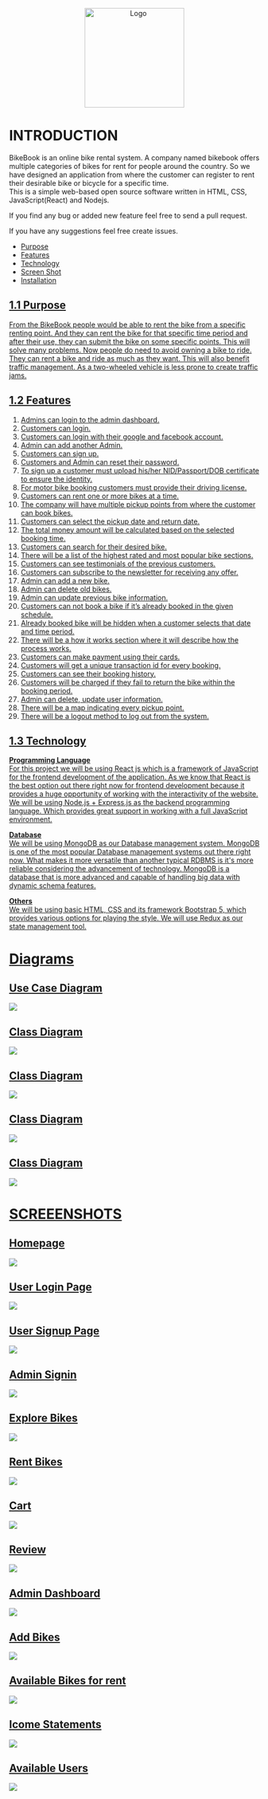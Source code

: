 <p align="center" width="100%">
<img src="Logo/BikeBook-logo color.png" alt="Logo" width="200"/>
</p>

# INTRODUCTION

BikeBook is an online bike rental system. A company named bikebook offers multiple categories of bikes for rent for people around the country. So we have designed an application from where the customer can register to rent their desirable bike or bicycle for a specific time.       
This is a simple web-based open source software written in HTML, CSS, JavaScript(React) and Nodejs.

If you find any bug or added new feature feel free to send a pull request.

If you have any suggestions feel free create issues.
<ul>
  <li><a href="#1.1 Purpose">Purpose</li> 
  <li><a href="#1.2 Features">Features</li> 
  <li><a href="#1.3 Technology">Technology</li> 
  <li><a href="#Screen Shot">Screen Shot</li> 
  <li><a href="#Installation">Installation</li> 
</ul>
  
  
## 1.1 Purpose<br>
From the BikeBook people would be able to rent the bike from a specific renting point. And they can rent the bike for that specific time period and after their use, they can submit the bike on some specific points. This will solve many problems. Now people do need to avoid owning a bike to ride. They can rent a bike and ride as much as they want. This will also benefit traffic management. As a two-wheeled vehicle is less prone to create traffic jams.

## 1.2 Features
1. Admins can login to the admin dashboard.<br>
2. Customers can login.<br>
3. Customers can login with their google and facebook account.<br>
4. Admin can add another Admin.<br>
5. Customers can sign up.<br>
6. Customers and Admin can reset their password.<br>
7. To sign up a customer must upload his/her NID/Passport/DOB certificate to ensure the identity.<br>
8. For motor bike booking customers must provide their driving license.<br>
9. Customers can rent one or more bikes at a time.<br>
10. The company will have multiple pickup points from where the customer can book bikes.<br>
11. Customers can select the pickup date and return date.<br>
12. The total money amount will be calculated based on the selected booking time.<br>
13. Customers can search for their desired bike.<br>
14. There will be a list of the highest rated and most popular bike sections.<br>
15. Customers can see testimonials of the previous customers.<br>
16. Customers can subscribe to the newsletter for receiving any offer.<br>
17. Admin can add a new bike.<br>
18. Admin can delete old bikes.<br>
19. Admin can update previous bike information.<br>
20. Customers can not book a bike if it’s already booked in the given schedule.<br>
21. Already booked bike will be hidden when a customer selects that date and time period.<br>
22. There will be a how it works section where it will describe how the process works.<br>
23. Customers can make payment using their cards.<br>
24. Customers will get a unique transaction id for every booking.<br>
25. Customers can see their booking history.<br>
26. Customers will be charged if they fail to return the bike within the booking period.<br>
27. Admin can delete, update user information.<br>
28. There will be a map indicating every pickup point.<br>
29. There will be a logout method to log out from the system.<br>



## 1.3 Technology
<b>Programming Language</b><br>
For this project we will be using React js which is a framework of JavaScript for the frontend development of the application. As we know that React is the best option out there right now for frontend development because it provides a  huge opportunity of working with the interactivity of the website. 
We will be using Node.js + Express.js as the backend programming language. Which provides great support in working with a full JavaScript environment.

<b>Database</b><br>
We will be using MongoDB as our Database management system. MongoDB is one of the most popular Database management systems out there right now. What makes it more versatile than another typical RDBMS is it's more reliable considering the advancement of technology. MongoDB is a database that is more advanced and capable of handling big data with dynamic schema features.

<b>Others</b><br>
We will be using basic HTML, CSS and its framework Bootstrap 5, which provides various options for playing the style. We will use Redux as our state management tool.



# Diagrams

## Use Case Diagram
<img src="Diagrams/UML Use Case Diagram.png">

## Class Diagram
<img src="Diagrams/UML class.png">

## Class Diagram
<img src="Diagrams/Activity Diagram.png">

## Class Diagram
<img src="Diagrams/Sequence Diagram.png">

## Class Diagram
<img src="Diagrams/ER Diagram.png">


# SCREEENSHOTS

## Homepage
<img src="Screenshots/screencapture-localhost-3000-2022-12-31-22_18_02.png">

## User Login Page
<img src="Screenshots/screencapture-localhost-3000-signin-2022-12-31-22_22_47.png">

## User Signup Page
<img src="Screenshots/screencapture-localhost-3000-signup-2022-12-31-22_21_12.png">

## Admin Signin
<img src="Screenshots/screencapture-localhost-3000-adminsignin-2022-12-31-22_32_10.png">

## Explore Bikes
<img src="Screenshots/screencapture-localhost-3000-exploreRentBikes-2022-12-31-22_18_55.png">

## Rent Bikes
<img src="Screenshots/screencapture-localhost-3000-rentbike-2022-12-31-22_25_41.png">

## Cart
<img src="Screenshots/screencapture-localhost-3000-rentbikecart-2022-12-31-22_27_31.png">

## Review
<img src="Screenshots/screencapture-localhost-3000-rentbikereviews-2022-12-31-22_31_32.png">

## Admin Dashboard
<img src="Screenshots/screencapture-localhost-3000-Dashboard-2022-12-31-22_32_45.png">

## Add Bikes
<img src="Screenshots/screencapture-localhost-3000-addbikes-2022-12-31-22_33_14.png">

## Available Bikes for rent
<img src="Screenshots/screencapture-localhost-3000-getrentbikesforadmin-2022-12-31-22_34_16.png">

## Icome Statements
<img src="Screenshots/screencapture-localhost-3000-rentbikesreports-2022-12-31-22_34_29.png">

## Available Users
<img src="Screenshots/screencapture-localhost-3000-availableusers-2022-12-31-22_34_39.png">
